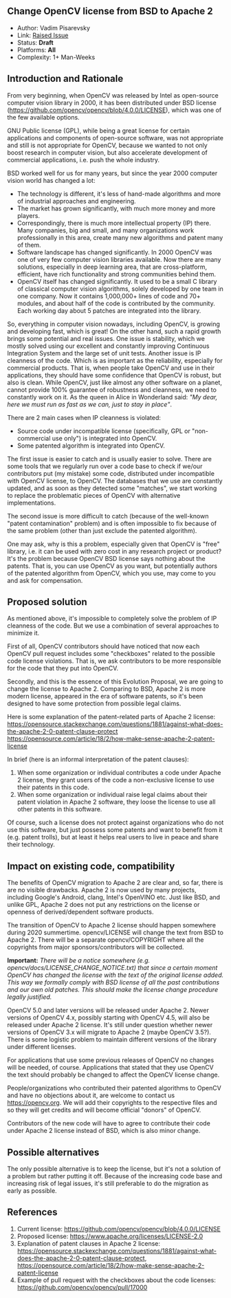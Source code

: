 ## Change OpenCV license from BSD to Apache 2

* Author: Vadim Pisarevsky
* Link: [Raised Issue](https://github.com/opencv/opencv/issues/)
* Status: **Draft** 
* Platforms: **All** 
* Complexity: 1+ Man-Weeks

## Introduction and Rationale

From very beginning, when OpenCV was released by Intel as open-source computer vision library in 2000, it has been distributed under BSD license (https://github.com/opencv/opencv/blob/4.0.0/LICENSE), which was one of the few available options.

GNU Public license (GPL), while being a great license for certain applications and components of open-source software, was not appropriate and still is not appropriate for OpenCV, because we wanted to not only boost research in computer vision, but also accelerate development of commercial applications, i.e. push the whole industry.

BSD worked well for us for many years, but since the year 2000 computer vision world has changed a lot:

 * The technology is different, it's less of hand-made algorithms and more of industrial approaches and engineering.
 * The market has grown significantly, with much more money and more players.
 * Correspondingly, there is much more intellectual property (IP) there. Many companies, big and small, and many organizations work professionally in this area, create many new algorithms and patent many of them.
 * Software landscape has changed significantly. In 2000 OpenCV was one of very few computer vision libraries available. Now there are many solutions, especially in deep learning area, that are cross-platform, efficient, have rich functionality and strong communities behind them.
 * OpenCV itself has changed significantly. It used to be a small C library of classical computer vision algorithms, solely developed by one team in one company. Now it contains 1,000,000+ lines of code and 70+ modules, and about half of the code is contributed by the community. Each working day about 5 patches are integrated into the library.

So, everything in computer vision nowadays, including OpenCV, is growing and developing fast, which is great!
On the other hand, such a rapid growth brings some potential and real issues. One issue is stability, which we mostly solved using our excellent and constantly improving Continuous Integration System and the large set of unit tests. Another issue is IP cleanness of the code. Which is as important as the reliability, especially for commercial products. That is, when people take OpenCV and use in their applications, they should have some confidence that OpenCV is robust, but also is clean. While OpenCV, just like almost any other software on a planet, cannot provide 100% guarantee of robustness and cleanness, we need to constantly work on it. As the queen in Alice in Wonderland said: _"My dear, here we must run as fast as we can, just to stay in place"_.

There are 2 main cases when IP cleanness is violated:
 * Source code under incompatible license (specifically, GPL or "non-commercial use only") is integrated into OpenCV.
 * Some patented algorithm is integrated into OpenCV.

The first issue is easier to catch and is usually easier to solve. There are some tools that we regularly run over a code base to check if we/our contributors put (my mistake) some code, distributed under incompatible with OpenCV license, to OpenCV. The databases that we use are constantly updated, and as soon as they detected some "matches", we start working to replace the problematic pieces of OpenCV with alternative implementations.

The second issue is more difficult to catch (because of the well-known "patent contamination" problem) and is often impossible to fix because of the same problem (other than just exclude the patented algorithm).

One may ask, why is this a problem, especially given that OpenCV is "free" library, i.e. it can be used with zero cost in any research project or product? It's the problem because OpenCV BSD license says nothing about the patents. That is, you can use OpenCV as you want, but potentially authors of the patented algorithm from OpenCV, which you use, may come to you and ask for compensation.

## Proposed solution

As mentioned above, it's impossible to completely solve the problem of IP cleanness of the code.
But we use a combination of several approaches to minimize it.

First of all, OpenCV contributors should have noticed that now each OpenCV pull request includes some "checkboxes" related to the possible code license violations. That is, we ask contributors to be more responsible for the code that they put into OpenCV.

Secondly, and this is the essence of this Evolution Proposal, we are going to change the license to Apache 2. Comparing to BSD, Apache 2 is more modern license, appeared in the era of software patents, so it's been designed to have some protection from possible legal claims.

Here is some explanation of the patent-related parts of Apache 2 license:
https://opensource.stackexchange.com/questions/1881/against-what-does-the-apache-2-0-patent-clause-protect
https://opensource.com/article/18/2/how-make-sense-apache-2-patent-license

In brief (here is an informal interpretation of the patent clauses):
1. When some organization or individual contributes a code under Apache 2 license, they grant users of the code a non-exclusive license to use their patents in this code.
2. When some organization or individual raise legal claims about their patent violation in Apache 2 software, they loose the license to use all other patents in this software.

Of course, such a license does not protect against organizations who do not use this software, but just possess some patents and want to benefit from it (e.g. patent trolls), but at least it helps real users to live in peace and share their technology.

## Impact on existing code, compatibility

The benefits of OpenCV migration to Apache 2 are clear and, so far, there is are no visible drawbacks.
Apache 2 is now used by many projects, including Google's Android, clang, Intel's OpenVINO etc.
Just like BSD, and unlike GPL, Apache 2 does not put any restrictions on the license or openness of derived/dependent software products.

The transition of OpenCV to Apache 2 license should happen somewhere during 2020 summertime.
opencv/LICENSE will change the text from BSD to Apache 2. There will be a separate opencv/COPYRIGHT where all the copyrights from major sponsors/contributors will be collected.

**Important:** _There will be a notice somewhere (e.g. opencv/docs/LICENSE_CHANGE_NOTICE.txt) that since a certain moment OpenCV has changed the license with the text of the original license added. This way we formally comply with BSD license of all the past contributions and our own old patches. This should make the license change procedure legally justified._

OpenCV 5.0 and later versions will be released under Apache 2.
Newer versions of OpenCV 4.x, possibly starting with OpenCV 4.5, will also be released under Apache 2 license.
It's still under question whether newer versions of OpenCV 3.x will migrate to Apache 2 (maybe OpenCV 3.5?). There is some logistic problem to maintain different versions of the library under different licenses.

For applications that use some previous releases of OpenCV no changes will be needed, of course. Applications that stated that they use OpenCV the text should probably be changed to affect the OpenCV license change.

People/organizations who contributed their patented algorithms to OpenCV and have no objections about it, are welcome to contact us https://opencv.org. We will add their copyrights to the respective files and so they will get credits and will become official "donors" of OpenCV.

Contributors of the new code will have to agree to contribute their code under Apache 2 license instead of BSD, which is also minor change.

## Possible alternatives

The only possible alternative is to keep the license, but it's not a solution of a problem but rather putting it off. Because of the increasing code base and increasing risk of legal issues, it's still preferable to do the migration as early as possible.

## References

1. Current license: https://github.com/opencv/opencv/blob/4.0.0/LICENSE
2. Proposed license: https://www.apache.org/licenses/LICENSE-2.0
3. Explanation of patent clauses in Apache 2 license: https://opensource.stackexchange.com/questions/1881/against-what-does-the-apache-2-0-patent-clause-protect,
https://opensource.com/article/18/2/how-make-sense-apache-2-patent-license
4. Example of pull request with the checkboxes about the code licenses: https://github.com/opencv/opencv/pull/17000
